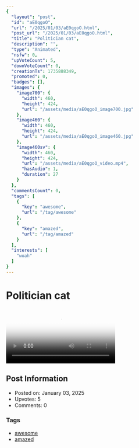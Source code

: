 ```yaml
---
{
  "layout": "post",
  "id": "aE0qgoO",
  "url": "/2025/01/03/aE0qgoO.html",
  "post_url": "/2025/01/03/aE0qgoO.html",
  "title": "Politician cat",
  "description": "",
  "type": "Animated",
  "nsfw": 0,
  "upVoteCount": 5,
  "downVoteCount": 0,
  "creationTs": 1735888349,
  "promoted": 0,
  "badges": [],
  "images": {
    "image700": {
      "width": 460,
      "height": 424,
      "url": "/assets/media/aE0qgoO_image700.jpg"
    },
    "image460": {
      "width": 460,
      "height": 424,
      "url": "/assets/media/aE0qgoO_image460.jpg"
    },
    "image460sv": {
      "width": 460,
      "height": 424,
      "url": "/assets/media/aE0qgoO_video.mp4",
      "hasAudio": 1,
      "duration": 27
    }
  },
  "commentsCount": 0,
  "tags": [
    {
      "key": "awesome",
      "url": "/tag/awesome"
    },
    {
      "key": "amazed",
      "url": "/tag/amazed"
    }
  ],
  "interests": [
    "woah"
  ]
}
---
```


# Politician cat

<video controls playsinline loop poster="/assets/media/aE0qgoO_image460.jpg">
  <source src="/assets/media/aE0qgoO_video.mp4" type="video/mp4">
  Your browser does not support the video tag.
</video>

## Post Information

- Posted on: January 03, 2025
- Upvotes: 5
- Comments: 0

### Tags

- [awesome](/tag/awesome)
- [amazed](/tag/amazed)
